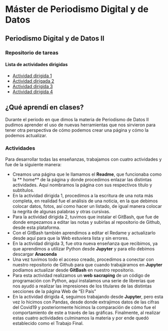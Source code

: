 # Máster de Periodismo Digital y de Datos

## Periodismo Digital y de Datos II

### Repositorio de tareas

#### Lista de actividades dirigidas

- [Actividad dirigida 1](ad1.md)
- [Actividad dirigada 2](ad2.md)
- [Actividad dirigida 3](ad3.md)
- [Actividad dirigida 4](ad4.md)

## ¿Qué aprendí en clases?
Durante el periodo en que dimos la materia de Periodismo de Datos II pudimos aprender el uso de nuevas herramientas que nos sirvieron para tener otra perspectiva de cómo podemos crear una página y cómo la podemos actualizar.
### Actividades
Para desarrollar todas las enseñanzas, trabajamos con cuatro actividades y fue de la siguiente manera:
-	Creamos una página que le llamamos el **Readme**, que funcionaba como la ** home** de la página y donde procedimos enlazar las distintas actividades. Aquí nombramos la página con sus respectivos título y subtítulos.
-	En la actividad dirigida 1, procedimos a la escritura de una nota más completa, en realidad fue el análisis de una noticia, en la que debimos colocar datos, fotos, así como hacer un listado, de igual manera colocar la negrita de algunas palabras y otras cursivas.
-	Para la actividad dirigida 2, tuvimos que instalar el GitBash, que fue de donde empezamos a editar las notas y subirlas al repositorio de Github, desde esta plataforma. 
-	Con el GitBash también aprendimos a editar el Redame y actualizarlo desde aquí para que la Web estuviera lista y sin errores.
-	En la actividad dirigida 3, fue otra nueva enseñanza que recibimos, ya que aprendimos a utilizar Python desde **Jupyter** y para ello debimos descargar **Anaconda** 
-	Una vez tuvimos todo el acceso creado, procedimos a conectar con nuestro repositorio de Github para que cuando trabajáramos en **Jupyter** podíamos actualizar desde **GitBash** en nuestro repositorio.
-	Para esta actividad realizamos un **web sacraping** de un código de programación con Python, aquí instalamos una serie de librerías que nos ayudó a realizar las impresiones de los titulares de las distintas secciones de la página Web de “El País”
-	En la actividad dirigida 4, seguimos trabajando desde **Jupyter**, pero esta vez lo hicimos con Pandas, desde donde extrajimos datos de las cifras del Covid19 y posteriormente hicimos la comparación de cómo fue el comportamiento de este a través de las gráficas.
Finalmente, al realizar estas cuatro actividades culminamos la materia y por ende quedó establecido como el Trabajo Final. 
